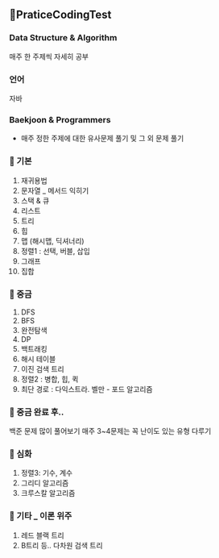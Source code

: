 ## 👑PraticeCodingTest
### Data Structure & Algorithm
매주 한 주제씩 자세히 공부

### 언어
자바


### Baekjoon & Programmers
- 매주 정한 주제에 대한 유사문제 풀기 및 그 외 문제 풀기

### 📌 기본
1. 재귀용법
2. 문자열 _ 메서드 익히기
3. 스택 & 큐
4. 리스트
5. 트리
6. 힙
7. 맵 (해시맵, 딕셔너리)
8. 정렬1 : 선택, 버블, 삽입
9. 그래프
10. 집합

### 📌 중금
1. DFS
2. BFS
3. 완전탐색
4. DP
5. 백트래킹
6. 해시 테이블
7. 이진 검색 트리
8. 정렬2 : 병합, 힙, 퀵
9. 최단 경로 : 다익스트라. 벨만 - 포드 알고리즘

### 📌 중금 완료 후..
백준 문제 많이 풀어보기
매주 3~4문제는 꼭 난이도 있는 유형 다루기

### 📌 심화
1. 정렬3: 기수, 계수
2. 그리디 알고리즘
3. 크루스칼 알고리즘

### 📌 기타 _ 이론 위주
1. 레드 블랙 트리 
2. B트리 등.. 다차원 검색 트리


